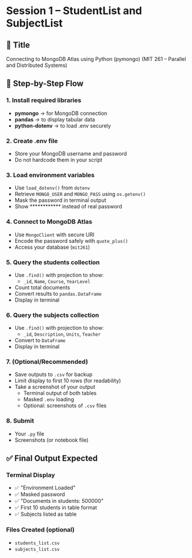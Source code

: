 # Session 1 – StudentList and SubjectList

## 🧪 Title
Connecting to MongoDB Atlas using Python (pymongo)
(MIT 261 – Parallel and Distributed Systems)

## 📝 Step-by-Step Flow

### 1. Install required libraries
- **pymongo** → for MongoDB connection
- **pandas** → to display tabular data
- **python-dotenv** → to load .env securely

### 2. Create .env file
- Store your MongoDB username and password
- Do not hardcode them in your script

### 3. Load environment variables
- Use `load_dotenv()` from `dotenv`
- Retrieve `MONGO_USER` and `MONGO_PASS` using `os.getenv()`
- Mask the password in terminal output
- Show ************ instead of real password

### 4. Connect to MongoDB Atlas
- Use `MongoClient` with secure URI
- Encode the password safely with `quote_plus()`
- Access your database (`mit261`)

### 5. Query the students collection
- Use `.find()` with projection to show:
  - `_id`, `Name`, `Course`, `YearLevel`
- Count total documents
- Convert results to `pandas.DataFrame`
- Display in terminal

### 6. Query the subjects collection
- Use `.find()` with projection to show:
  - `_id`, `Description`, `Units`, `Teacher`
- Convert to `DataFrame`
- Display in terminal

### 7. (Optional/Recommended)
- Save outputs to `.csv` for backup
- Limit display to first 10 rows (for readability)
- Take a screenshot of your output
  - Terminal output of both tables
  - Masked `.env` loading
  - Optional: screenshots of `.csv` files

### 8. Submit
- Your `.py` file
- Screenshots (or notebook file)

## ✅ Final Output Expected

### Terminal Display
- ✅ "Environment Loaded"
- ✅ Masked password
- ✅ "Documents in students: 500000"
- ✅ First 10 students in table format
- ✅ Subjects listed as table

### Files Created (optional)
- `students_list.csv`
- `subjects_list.csv`